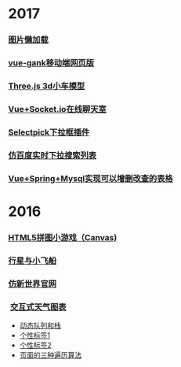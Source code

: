 # 2017
### [图片懒加载](https://github.com/fyuanfen/vue-Lazyload)
### [vue-gank移动端网页版](https://github.com/fyuanfen/vue-gank)
### [Three.js 3d小车模型](https://fyuanfen.github.io/webgl/3dcar)
### [Vue+Socket.io在线聊天室](https://github.com/fyuanfen/fyuanfen.github.io/tree/master/chatRoom)
### [Selectpick下拉框插件](https://github.com/fyuanfen/Selectpick)
### [仿百度实时下拉搜索列表](https://github.com/fyuanfen/fyuanfen.github.io/tree/master/searchlist)
### [Vue+Spring+Mysql实现可以增删改查的表格](https://github.com/fyuanfen/CURDTable)
# 2016
### [HTML5拼图小游戏（Canvas)](https://fyuanfen.github.io/html5-puzzle)                                                 
### [行星与小飞船](https://fyuanfen.github.io/planet/)
### [仿新世界官网](https://fyuanfen.github.io/world)
###  [交互式天气图表](https://fyuanfen.github.io/weatherchart)
- [动态队列和栈](https://fyuanfen.github.io/stackqueue)
- [个性标签1](https://fyuanfen.github.io/tag1/)
- [个性标签2](https://fyuanfen.github.io/tag2)
- [页面的三种遍历算法](https://fyuanfen.github.io/traverse)
